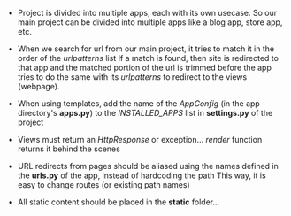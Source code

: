 - Project is divided into multiple apps, each with its own usecase.
  So our main project can be divided into multiple apps like a blog
  app, store app, etc.

- When we search for url from our main project, it tries to match it
  in the order of the _urlpatterns_ list
  If a match is found, then site is redirected to that app and the
  matched portion of the url is trimmed before the app tries to do
  the same with its _urlpatterns_ to redirect to the views (webpage).

- When using templates, add the name of the _AppConfig_ (in the
  app directory's **apps.py**) to the _INSTALLED_APPS_ list
  in **settings.py** of the project

- Views must return an _HttpResponse_ or exception...
  _render_ function returns it behind the scenes

- URL redirects from pages should be aliased using the names defined
  in the **urls.py** of the app, instead of hardcoding the path
  This way, it is easy to change routes (or existing path names)

- All static content should be placed in the
  **static** folder...
